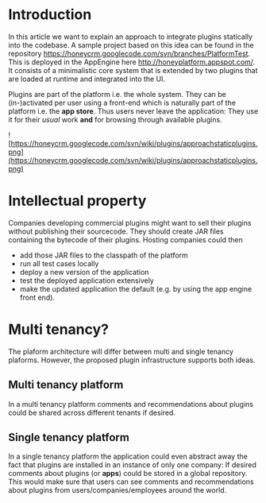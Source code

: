 # Introduction #

In this article we want to explain an approach to integrate plugins statically into the codebase. A sample project based on this idea can be found in the repository https://honeycrm.googlecode.com/svn/branches/PlatformTest. This is deployed in the AppEngine here http://honeyplatform.appspot.com/. It consists of a minimalistic core system that is extended by two plugins that are loaded at runtime and integrated into the UI.

Plugins are part of the platform i.e. the whole system. They can be (in-)activated per user using a front-end which is naturally part of the platform i.e. the **app store**. Thus users never leave the application: They use it for their _usual_ work **and** for browsing through available plugins.

![https://honeycrm.googlecode.com/svn/wiki/plugins/approachstaticplugins.png](https://honeycrm.googlecode.com/svn/wiki/plugins/approachstaticplugins.png)

# Intellectual property #

Companies developing commercial plugins might want to sell their plugins without publishing their sourcecode. They should create JAR files containing the bytecode of their plugins. Hosting companies could then
  * add those JAR files to the classpath of the platform
  * run all test cases locally
  * deploy a new version of the application
  * test the deployed application extensively
  * make the updated application the default (e.g. by using the app engine front end).

# Multi tenancy? #

The plaform architecture will differ between multi and single tenancy plaforms. However, the proposed plugin infrastructure supports both ideas.

## Multi tenancy platform ##

In a multi tenancy platform comments and recommendations about plugins could be shared across different tenants if desired.

## Single tenancy platform ##

In a single tenancy platform the application could even abstract away the fact that plugins are installed in an instance of only one company: If desired comments about plugins (or **apps**) could be stored in a global repository. This would make sure that users can see comments and recommendations about plugins from users/companies/employees around the world.